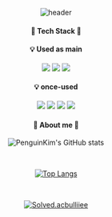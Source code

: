 <div align='center'>
 
![header](https://capsule-render.vercel.app/api?type=waving&color=b7e0e2&height=280&section=header&text=penguinKim&fontSize=60&desc=hi%20there%20👋&animation=fadeIn&descAlign=56)

#### 🐧 Tech Stack 🐧
#### 💡 Used as main
<img src="https://img.shields.io/badge/unity-000000?style=for-the-badge&logo=unity&logoColor=Black"/>
<img src="https://img.shields.io/badge/csharp-239120?style=for-the-badge&logo=csharp&logoColor=white"/>
<img src="https://img.shields.io/badge/VSCode-007ACC?style=for-the-badge&logo=visualstudiocode&logoColor=white"/>
 
<br />

#### 💡 once-used

<img src="https://img.shields.io/badge/androidstudio-3DDC84?style=for-the-badge&logo=androidstudio&logoColor=white"/>
<img src="https://img.shields.io/badge/awsamplify-FF9900?style=for-the-badge&logo=awsamplify&logoColor=white"/>
<img src="https://img.shields.io/badge/c-A8B9CC?style=for-the-badge&logo=c&logoColor=white"/>
<img src="https://img.shields.io/badge/cplusplus-00599C?style=for-the-badge&logo=cplusplus&logoColor=white"/>

<br />
 
#### 🐳  About me  🐳
![PenguinKim's GitHub stats](https://github-readme-stats.vercel.app/api?username=cutlake2000&show_icons=true&theme=default)

<br />

[![Top Langs](https://github-readme-stats.vercel.app/api/top-langs/?username=cutlake2000&layout=compact&height=50)](https://github.com/penguinkim/github-readme-stats)

<br/>

[![Solved.acbulliiee](http://mazassumnida.wtf/api/v2/generate_badge?boj=cutlake2000)](https://solved.ac/cutlake2000)

</div>
